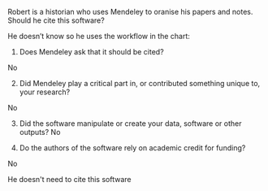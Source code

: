 Robert is a historian who uses Mendeley to oranise his papers and notes. Should he cite this software?

He doesn’t know so he uses the workflow in the chart:

1. Does Mendeley ask that it should be cited?
 
 No

2. Did Mendeley play a critical part in, or contributed something unique to, your research?
 
 No

3. Did the software manipulate or create your data, software or other outputs?
 No

4. Do the authors of the software rely on academic credit for funding?
 
 No

He doesn't need to cite this software
